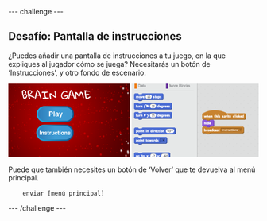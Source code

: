 \--- challenge \---

## Desafío: Pantalla de instrucciones

¿Puedes añadir una pantalla de instrucciones a tu juego, en la que expliques al jugador cómo se juega? Necesitarás un botón de ‘Instrucciones’, y otro fondo de escenario.

![screenshot](images/brain-instructions.png)

Puede que también necesites un botón de ‘Volver’ que te devuelva al menú principal.

```blocks
    enviar [menú principal]
```

\--- /challenge \---